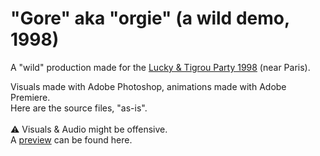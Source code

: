 # "Gore" aka "orgie" (a wild demo, 1998)

A "wild" production made for the [Lucky &amp; Tigrou Party 1998](https://www.pouet.net/party_results.php?which=24&when=1998) (near Paris).

Visuals made with Adobe Photoshop, animations made with Adobe Premiere.<br>
Here are the source files, "as-is".<br>
<br>
⚠️ Visuals & Audio might be offensive.
<br>
A [preview](https://www.youtube.com/watch?v=Hbsby1Vw_E8) can be found here.
